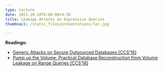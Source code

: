 ```yaml
---
type: lecture
date: 2021-10-18T8:00:00+4:30
title: Leakage Attacks on Expressive Queries
thumbnail: /static_files/presentations/lec.jpg

---
```

**Readings:**
- [Generic Attacks on Secure Outsourced Databases [CCS’16]](https://robobees.seas.harvard.edu/files/privacytools/files/generic.pdf)
- [Pump up the Volume: Practical Database Reconstruction from Volume Leakage on Range Queries [CCS’18]](https://eprint.iacr.org/2018/965.pdf)
